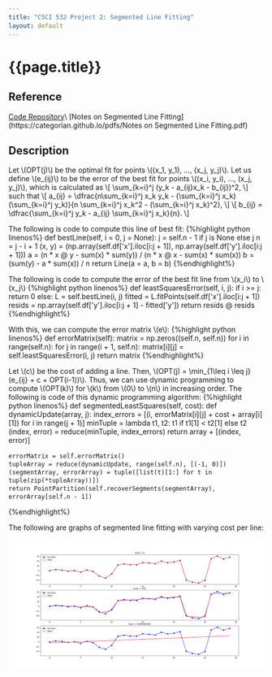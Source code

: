 ```yaml
---
title: "CSCI 532 Project 2: Segmented Line Fitting"
layout: default
---
```

<h1>{{page.title}}</h1>

<h2>Reference</h2>
<a href = "https://github.com/CategorIAN/CSCI_532_HW2">Code Repository</a>\
[Notes on Segmented Line Fitting](https://categorian.github.io/pdfs/Notes on Segmented Line Fitting.pdf)

<h2>Description</h2>
<p>
Let \(OPT(j)\) be the optimal fit for points \((x_1, y_1), ..., (x_j, y_j)\). Let us define \(e_{ij}\) to be the error of the best fit for points \((x_i, y_i), ..., (x_j, y_j)\), which is calculated as 
\[
\sum_{k=i}^j (y_k - a_{ij}x_k - b_{ij})^2,
\]
such that 
\[
a_{ij} = \dfrac{n\sum_{k=i}^j x_k y_k - (\sum_{k=i}^j x_k) (\sum_{k=i}^j y_k)}{n \sum_{k=i}^j x_k^2 - (\sum_{k=i}^j x_k)^2},
\]
\[
b_{ij} = \dfrac{\sum_{k=i}^j y_k - a_{ij} \sum_{k=i}^j x_k}{n}.
\]
</p>
<p>
The following is code to compute this line of best fit:
{%highlight python linenos%}
def bestLine(self, i = 0, j = None):
    j = self.n - 1 if j is None else j
    n = j - i + 1
    (x, y) = (np.array(self.df['x'].iloc[i:j + 1]), np.array(self.df['y'].iloc[i:j + 1]))
    a = (n * x @ y - sum(x) * sum(y)) / (n * x @ x - sum(x) * sum(x))
    b = (sum(y) - a * sum(x)) / n
    return Line(a = a, b = b)
{%endhighlight%}
</p>
<p>
The following is code to compute the error of the best fit line from \(x_i\) to \(x_j\)
{%highlight python linenos%}
def leastSquaresError(self, i, j):
    if i >= j:
        return 0
    else:
        L = self.bestLine(i, j)
        fitted = L.fitPoints(self.df['x'].iloc[i:j + 1])
        resids = np.array(self.df['y'].iloc[i:j + 1] - fitted['y'])
        return resids @ resids
{%endhighlight%}
</p>
<p>
With this, we can compute the error matrix \(e\):
{%highlight python linenos%}
def errorMatrix(self):
    matrix = np.zeros((self.n, self.n))
    for i in range(self.n):
        for j in range(i + 1, self.n):
            matrix[i][j] = self.leastSquaresError(i, j)
    return matrix
{%endhighlight%}
<p>
Let \(c\) be the cost of adding a line. Then, \(OPT(j) = \min_{1\leq i \leq j}(e_{ij} + c + OPT(i-1))\). Thus, we can use dynamic programming to compute \(OPT(k)\) for \(k\) from \(0\) to \(n\) in increasing order. The following is code of this dynamic programming algorithm:
{%highlight python linenos%}
def segmentedLeastSquares(self, cost):
    def dynamicUpdate(array, j):
        index_errors = [(i, errorMatrix[i][j] + cost + array[i][1]) for i in range(j + 1)]
        minTuple = lambda t1, t2: t1 if t1[1] < t2[1] else t2
        (index, error) = reduce(minTuple, index_errors)
        return array + [(index, error)]

    errorMatrix = self.errorMatrix()
    tupleArray = reduce(dynamicUpdate, range(self.n), [(-1, 0)])
    (segmentArray, errorArray) = tuple([list(t)[1:] for t in tuple(zip(*tupleArray))])
    return PointPartition(self.recoverSegments(segmentArray), errorArray[self.n - 1])
{%endhighlight%}
</p>
<p>
The following are graphs of segmented line fitting with varying cost per line:</p>
<img src="/images/segmented_line_fitting.png" width = "1000" alt="">
